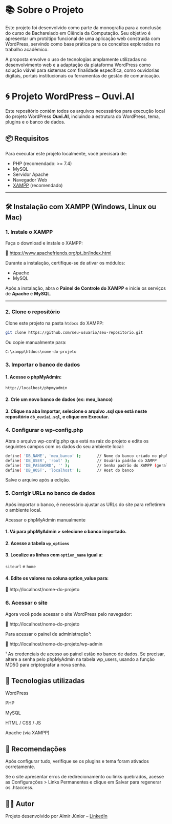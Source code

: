 # 📚 Sobre o Projeto

Este projeto foi desenvolvido como parte da monografia para a conclusão do curso de Bacharelado em Ciência da Computação. Seu objetivo é apresentar um protótipo funcional de uma aplicação web construída com WordPress, servindo como base prática para os conceitos explorados no trabalho acadêmico.

A proposta envolve o uso de tecnologias amplamente utilizadas no desenvolvimento web e a adaptação da plataforma WordPress como solução viável para sistemas com finalidade específica, como ouvidorias digitais, portais institucionais ou ferramentas de gestão de comunicação.

# 🌀 Projeto WordPress – Ouvi.AI

Este repositório contém todos os arquivos necessários para execução local do projeto WordPress **Ouvi.AI**, incluindo a estrutura do WordPress, tema, plugins e o banco de dados.

## 📦 Requisitos

Para executar este projeto localmente, você precisará de:

- PHP (recomendado: >= 7.4)
- MySQL
- Servidor Apache
- Navegador Web
- [XAMPP](https://www.apachefriends.org/pt_br/index.html) (recomendado)

---

## 🛠️ Instalação com XAMPP (Windows, Linux ou Mac)

### 1. Instale o XAMPP

Faça o download e instale o XAMPP:

🔗 https://www.apachefriends.org/pt_br/index.html

Durante a instalação, certifique-se de ativar os módulos:

- Apache
- MySQL

Após a instalação, abra o **Painel de Controle do XAMPP** e inicie os serviços de **Apache** e **MySQL**.

---

### 2. Clone o repositório

Clone este projeto na pasta `htdocs` do XAMPP:

```bash
git clone https://github.com/seu-usuario/seu-repositorio.git

```

Ou copie manualmente para: 

```bash
C:\xampp\htdocs\nome-do-projeto
```

### 3. Importar o banco de dados


#### 1. Acesse o phpMyAdmin:

```bash
http://localhost/phpmyadmin
```

#### 2. Crie um novo banco de dados (ex: meu_banco)

#### 3. Clique na aba Importar, selecione o arquivo .sql que está neste repositório `db_ouviai.sql`, e clique em Executar.

### 4. Configurar o wp-config.php

Abra o arquivo wp-config.php que está na raiz do projeto e edite os seguintes campos com os dados do seu ambiente local:

```bash
define( 'DB_NAME', 'meu_banco' );       // Nome do banco criado no phpMyAdmin
define( 'DB_USER', 'root' );            // Usuário padrão do XAMPP
define( 'DB_PASSWORD', '' );            // Senha padrão do XAMPP (geralmente vazia)
define( 'DB_HOST', 'localhost' );       // Host do banco
```

Salve o arquivo após a edição.

### 5. Corrigir URLs no banco de dados

Após importar o banco, é necessário ajustar as URLs do site para refletirem o ambiente local.

Acessar o phpMyAdmin manualmente

#### 1. Vá para phpMyAdmin > selecione o banco importado.

#### 2. Acesse a tabela `wp_options`

#### 3. Localize as linhas com `option_name` igual a:

`siteurl` e `home`

#### 4. Edite os valores na coluna option_value para: 

🔗 http://localhost/nome-do-projeto

### 6. Acessar o site

Agora você pode acessar o site WordPress pelo navegador:

🔗 http://localhost/nome-do-projeto

Para acessar o painel de administração¹: 

🔗 http://localhost/nome-do-projeto/wp-admin 

¹ As credenciais de acesso ao painel estão no banco de dados. Se precisar, altere a senha pelo phpMyAdmin na tabela wp_users, usando a função MD5() para criptografar a nova senha.

## 🧰 Tecnologias utilizadas
WordPress

PHP

MySQL

HTML / CSS / JS

Apache (via XAMPP)

## 🧪 Recomendações
Após configurar tudo, verifique se os plugins e tema foram ativados corretamente.

Se o site apresentar erros de redirecionamento ou links quebrados, acesse as Configurações > Links Permanentes e clique em Salvar para regenerar os .htaccess.

## 🧑‍💻 Autor
Projeto desenvolvido por Almir Júnior – [LinkedIn](https://www.linkedin.com/in/sralmirjunior/)
